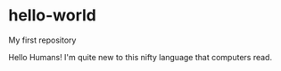 # hello-world
My first repository

Hello Humans! I'm quite new to this nifty language that computers read. 


